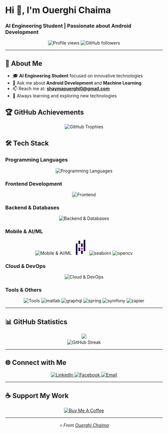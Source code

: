 # Hi 👋, I'm Ouerghi Chaima
### AI Engineering Student | Passionate about Android Development

<div align="center">
  <img src="https://komarev.com/ghpvc/?username=ouerghi23&label=Profile%20views&color=0e75b6&style=flat-square" alt="Profile views" />
  <img src="https://img.shields.io/github/followers/ouerghi23?label=Followers&style=flat-square&color=0e75b6" alt="GitHub followers" />
</div>

---

## 🚀 About Me

- 🎓 **AI Engineering Student** focused on innovative technologies
- 💬 Ask me about **Android Development** and **Machine Learning**
- 📫 Reach me at: **shaymaouerghi0@gmail.com**
- 🌟 Always learning and exploring new technologies

## 🏆 GitHub Achievements

<div align="center">
  <img src="https://github-profile-trophy.vercel.app/?username=ouerghi23&theme=onedark&no-frame=true&row=1&column=7" alt="GitHub Trophies" />
</div>

## 🛠️ Tech Stack

### Programming Languages
<div align="center">
  <img src="https://skillicons.dev/icons?i=python,java,kotlin,javascript,typescript,c,cs,php" alt="Programming Languages" />
</div>

### Frontend Development
<div align="center">
  <img src="https://skillicons.dev/icons?i=html,css,react,angular,bootstrap" alt="Frontend" />
</div>

### Backend & Databases
<div align="center">
  <img src="https://skillicons.dev/icons?i=nodejs,express,mongodb,mysql,postgresql,oracle,sqlite" alt="Backend & Databases" />
</div>

### Mobile & AI/ML
<div align="center">
  <img src="https://skillicons.dev/icons?i=android,tensorflow" alt="Mobile & AI/ML" />
  <img src="https://raw.githubusercontent.com/devicons/devicon/2ae2a900d2f041da66e950e4d48052658d850630/icons/pandas/pandas-original.svg" alt="pandas" width="48" height="48"/>
  <img src="https://seaborn.pydata.org/_images/logo-mark-lightbg.svg" alt="seaborn" width="48" height="48"/>
  <img src="https://www.vectorlogo.zone/logos/opencv/opencv-icon.svg" alt="opencv" width="48" height="48"/>
</div>

### Cloud & DevOps
<div align="center">
  <img src="https://skillicons.dev/icons?i=aws,gcp,firebase,docker,git,linux" alt="Cloud & DevOps" />
</div>

### Tools & Others
<div align="center">
  <img src="https://skillicons.dev/icons?i=postman,arduino" alt="Tools" />
  <img src="https://upload.wikimedia.org/wikipedia/commons/2/21/Matlab_Logo.png" alt="matlab" width="48" height="48"/>
  <img src="https://www.vectorlogo.zone/logos/graphql/graphql-icon.svg" alt="graphql" width="48" height="48"/>
  <img src="https://www.vectorlogo.zone/logos/springio/springio-icon.svg" alt="spring" width="48" height="48"/>
  <img src="https://symfony.com/logos/symfony_black_03.svg" alt="symfony" width="48" height="48"/>
  <img src="https://www.vectorlogo.zone/logos/zapier/zapier-icon.svg" alt="zapier" width="48" height="48"/>
</div>

---

## 📊 GitHub Statistics

<div align="center">
  <img height="180em" src="https://github-readme-stats.vercel.app/api/top-langs/?username=ouerghi23&layout=compact&langs_count=8&theme=tokyonight"/>
</div>

<div align="center">
  <img src="https://github-readme-streak-stats.herokuapp.com/?user=ouerghi23&theme=tokyonight" alt="GitHub Streak" />
</div>

---

## 🌐 Connect with Me

<div align="center">
  <a href="https://linkedin.com/in/ouerghi-chaïma" target="_blank">
    <img src="https://img.shields.io/badge/LinkedIn-0077B5?style=for-the-badge&logo=linkedin&logoColor=white" alt="LinkedIn" />
  </a>
  <a href="https://fb.com/ouerghi-chaïma" target="_blank">
    <img src="https://img.shields.io/badge/Facebook-1877F2?style=for-the-badge&logo=facebook&logoColor=white" alt="Facebook" />
  </a>
  <a href="mailto:shaymaouerghi0@gmail.com">
    <img src="https://img.shields.io/badge/Email-D14836?style=for-the-badge&logo=gmail&logoColor=white" alt="Email" />
  </a>
</div>

---

## ☕ Support My Work

<div align="center">
  <a href="https://www.buymeacoffee.com/ouerghishayma" target="_blank">
    <img src="https://cdn.buymeacoffee.com/buttons/v2/default-yellow.png" height="50" width="210" alt="Buy Me A Coffee" />
  </a>
</div>

---

<div align="center">
  <i>⭐️ From <a href="https://github.com/ouerghi23">Ouerghi Chaima</a></i>
</div>
